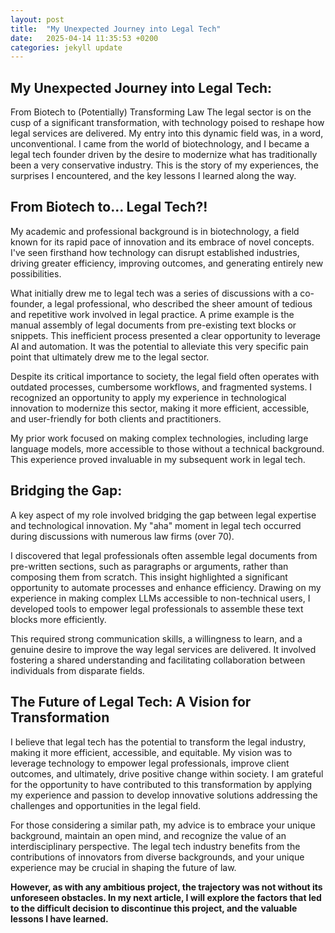 ```yaml
---
layout: post
title:  "My Unexpected Journey into Legal Tech"
date:   2025-04-14 11:35:53 +0200
categories: jekyll update
---
```

## My Unexpected Journey into Legal Tech: 
From Biotech to (Potentially) Transforming Law
The legal sector is on the cusp of a significant transformation, with technology poised to reshape how legal services are delivered. My entry into this dynamic field was, in a word, unconventional. I came from the world of biotechnology, and I became a legal tech founder driven by the desire to modernize what has traditionally been a very conservative industry. This is the story of my experiences, the surprises I encountered, and the key lessons I learned along the way.
## From Biotech to... Legal Tech?!
My academic and professional background is in biotechnology, a field known for its rapid pace of innovation and its embrace of novel concepts. I've seen firsthand how technology can disrupt established industries, driving greater efficiency, improving outcomes, and generating entirely new possibilities.

What initially drew me to legal tech was a series of discussions with a co-founder, a legal professional, who described the sheer amount of tedious and repetitive work involved in legal practice. A prime example is the manual assembly of legal documents from pre-existing text blocks or snippets. This inefficient process presented a clear opportunity to leverage AI and automation. It was the potential to alleviate this very specific pain point that ultimately drew me to the legal sector.

Despite its critical importance to society, the legal field often operates with outdated processes, cumbersome workflows, and fragmented systems. I recognized an opportunity to apply my experience in technological innovation to modernize this sector, making it more efficient, accessible, and user-friendly for both clients and practitioners.

My prior work focused on making complex technologies, including large language models, more accessible to those without a technical background. This experience proved invaluable in my subsequent work in legal tech.
## Bridging the Gap: 
A key aspect of my role involved bridging the gap between legal expertise and technological innovation.
My "aha" moment in legal tech occurred during discussions with numerous law firms (over 70). 

I discovered that legal professionals often assemble legal documents from pre-written sections, such as paragraphs or arguments, rather than composing them from scratch. This insight highlighted a significant opportunity to automate processes and enhance efficiency. Drawing on my experience in making complex LLMs accessible to non-technical users, I developed tools to empower legal professionals to assemble these text blocks more efficiently.

This required strong communication skills, a willingness to learn, and a genuine desire to improve the way legal services are delivered. It involved fostering a shared understanding and facilitating collaboration between individuals from disparate fields.
## The Future of Legal Tech: A Vision for Transformation
I believe that legal tech has the potential to transform the legal industry, making it more efficient, accessible, and equitable. My vision was to leverage technology to empower legal professionals, improve client outcomes, and ultimately, drive positive change within society. I am grateful for the opportunity to have contributed to this transformation by applying my experience and passion to develop innovative solutions addressing the challenges and opportunities in the legal field.

For those considering a similar path, my advice is to embrace your unique background, maintain an open mind, and recognize the value of an interdisciplinary perspective. The legal tech industry benefits from the contributions of innovators from diverse backgrounds, and your unique experience may be crucial in shaping the future of law.

**However, as with any ambitious project, the trajectory was not without its unforeseen obstacles. In my next article, I will explore the factors that led to the difficult decision to discontinue this project, and the valuable lessons I have learned.**

